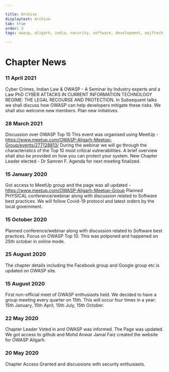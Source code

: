 ```yaml
---

title: Archive
displaytext: Archive
tab: true
order: 3
tags: owasp, aligarh, india, security, software, developemnt, majftech, w3lc, anwar jamal faiz, aligarh muslim university, UPSEEE, Engineering, ZHCET, penetration testing, offensive hacker, ethical, national, international, mohd anwar jamal faiz, ieee, w3lc, cyber , forensics, crime, mitigation, samreen faiz, dr samreen f, OwaspAligarh

---
```



# **Chapter News**

### 11 April 2021

Cyber Crimes, Indian Law & OWASP - A Seminar by Industry experts and a Law PhD
CYBER ATTACKS IN CURRENT INFORMATION TECHNOLOGY REGIME: THE LEGAL RECOURSE AND PROTECTION. In Subsequent talks we shall discuss how OWASP can help developers mitigate these risks.
We shall also welcome new members. Plan new initiatives.

### 28 March 2021

Discussion over OWASP Top 10
This event was organised using MeetUp - https://www.meetup.com/OWASP-Aligarh-Meetup-Group/events/277128813/
During the webinar we will go through the characteristics of the Top 10 most critical vulnerabilities. A brief overview shall also be provided on how you can protect your system. 
New Chapter Leader elected - Dr Samren F. Agenda for next meeting finalized.

### 15 January 2020 

Got access to MeetUp group and the page was all updated - https://www.meetup.com/OWASP-Aligarh-Meetup-Group
Planned PHYSICAL conference/webinar along with discussion related to Software best practices.
We will follow Covid-19 protocol and latest orders by the local government.


### 15 October 2020

Planned conference/webinar along with discussion related to Software best practices. Focus on OWASP Top 10.
This was potponed and happened on 25th october in online mode.


### 25 August 2020

The chapter details including the Facebook group and Google group etc is updated on OWASP site.


### 15 August 2020

First non-official meet of OWASP enthusiasts held.
We decided to have a group meeting every quarter on 15th. This will occur four times in a year:
15th January, 15th April, 15th July, 15th October. 


### 22 May 2020

Chapter Leader Voted in and OWASP was informed. The Page was updated.
We got access to github and Mohd Anwar Jamal Faiz created the website for OWASP Aligarh.


### 20 May 2020 

Chapter Access Granted and discussions with security enthusiasts.



